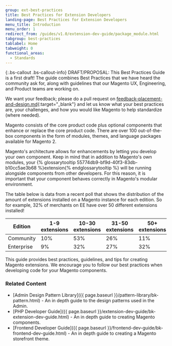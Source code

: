 ```yaml
---
group: ext-best-practices
title: Best Practices for Extension Developers
landing-page: Best Practices for Extension Developers
menu_title: Introduction
menu_order: 1
redirect_from: /guides/v1.0/extension-dev-guide/package_module.html
tabgroup: best-practices
tablabel: Home
tabweight: 0
functional_areas:
  - Standards
---
```


{:.bs-callout .bs-callout-info}
  DRAFT/PROPOSAL: This Best Practices Guide is a first draft! The guide combines Best Practices that we have heard the community ask for, along with guidelines that our Magento UX, Engineering, and Product teams are working on.
  
We want your feedback; please do a pull request on [feedback-placement-and-design.md](https://github.com/magento/devdocs/tree/develop/guides/v2.0/ext-best-practices/admin/feedback-placement-and-design.md){:target="_blank"} and let us know what your best practices are, your challenges, and how you would like Magento to help standardize (where needed).
  

Magento consists of the core product code plus optional components that enhance or replace the core product code. There are over 100 out-of-the-box components in the form of modules, themes, and language packages available for Magento 2.

Magento's architecture allows for enhancements by letting you develop your own component. Keep in mind that in addition to Magento's own modules, your {% glossarytooltip 55774db9-bf9d-40f3-83db-b10cc5ae3b68 %}extension{% endglossarytooltip %} will be running alongside components from other developers. For this reason, it is important that your component behaves correctly in Magento's modular environment.

The table below is data from a recent poll that shows the distribution of the amount of extensions installed on a Magento instance for each edition. So for example, 32% of merchants on EE have over 50 different extensions installed!

| Edition   | 1-9 extensions | 10-30 extensions| 31-50 extensions| 50+ extensions|
| --------- | --- | ----- | ----- | --- |
| Community | 10% | 53%   | 26%   | 11% |
| Enterprise| 9%  | 32%   | 27%   | 32% |

This guide provides best practices, guidelines, and tips for creating Magento extensions.  We encourage you to follow our best practices when developing code for your Magento components.

### Related Content

* [Admin Design Pattern Library]({{ page.baseurl }}/pattern-library/bk-pattern.html) - An in depth guide to the design patterns used in the Admin.
* [PHP Developer Guide]({{ page.baseurl }}/extension-dev-guide/bk-extension-dev-guide.html) - An in depth guide to creating Magento components.
* [Frontend Developer Guide]({{ page.baseurl }}/frontend-dev-guide/bk-frontend-dev-guide.html) - An in depth guide to creating a Magento storefront theme.
